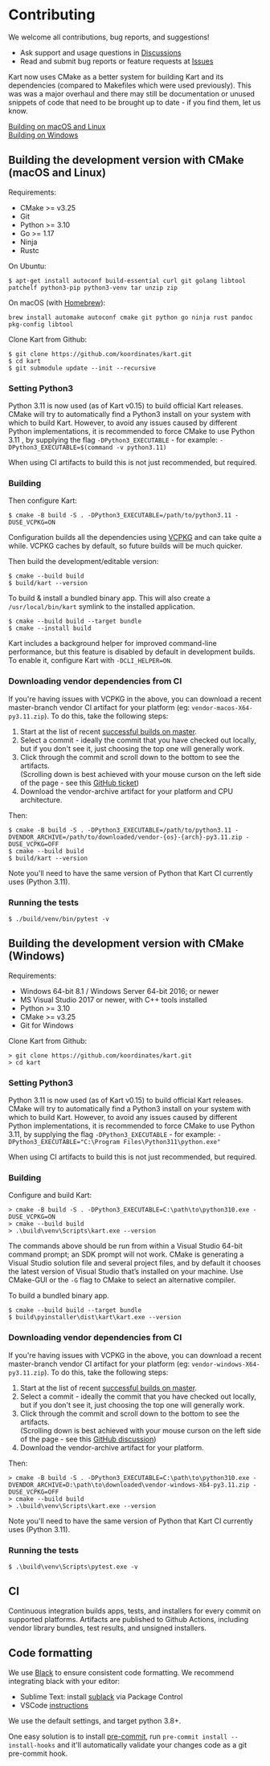 # Contributing

We welcome all contributions, bug reports, and suggestions!

* Ask support and usage questions in [Discussions](https://github.com/koordinates/kart/discussions)
* Read and submit bug reports or feature requests at [Issues](https://github.com/koordinates/kart/issues)

Kart now uses CMake as a better system for building Kart and its dependencies (compared to Makefiles which were used previously).
This was was a major overhaul and there may still be documentation or unused snippets of code that need to be brought up to date - if you find them, let us know.

[Building on macOS and Linux](#building-the-development-version-with-cmake-macos-and-linux)\
[Building on Windows](#building-the-development-version-with-cmake-windows)

## Building the development version with CMake (macOS and Linux)

Requirements:
* CMake >= v3.25
* Git
* Python >= 3.10
* Go >= 1.17
* Ninja
* Rustc

On Ubuntu:
```console
$ apt-get install autoconf build-essential curl git golang libtool patchelf python3-pip python3-venv tar unzip zip
```
On macOS (with [Homebrew](https://brew.sh)):
```console
brew install automake autoconf cmake git python go ninja rust pandoc pkg-config libtool
```
Clone Kart from Github:
```console
$ git clone https://github.com/koordinates/kart.git
$ cd kart
$ git submodule update --init --recursive
```

### Setting Python3

Python 3.11 is now used (as of Kart v0.15) to build official Kart releases.
CMake will try to automatically find a Python3 install on your system with which to build Kart.
However, to avoid any issues caused by different Python implementations, it is recommended to force CMake
to use Python 3.11 , by supplying the flag `-DPython3_EXECUTABLE` - for example:
`-DPython3_EXECUTABLE=$(command -v python3.11)`

When using CI artifacts to build this is not just recommended, but required.

### Building

Then configure Kart:
```console
$ cmake -B build -S . -DPython3_EXECUTABLE=/path/to/python3.11 -DUSE_VCPKG=ON
```

Configuration builds all the dependencies using [VCPKG](https://github.com/microsoft/vcpkg)
and can take quite a while. VCPKG caches by default, so future builds will be
much quicker.

Then build the development/editable version:

```console
$ cmake --build build
$ build/kart --version
```

To build & install a bundled binary app. This will also create a
`/usr/local/bin/kart` symlink to the installed application.

```console
$ cmake --build build --target bundle
$ cmake --install build
```

Kart includes a background helper for improved command-line performance, but this
feature is disabled by default in development builds. To enable it, configure
Kart with `-DCLI_HELPER=ON`.

### Downloading vendor dependencies from CI

If you're having issues with VCPKG in the above, you can download a recent master-branch vendor CI artifact for your platform (eg: `vendor-macos-X64-py3.11.zip`).
To do this, take the following steps:
1. Start at the list of recent [successful builds on master](https://github.com/koordinates/kart/actions/workflows/build.yml?query=branch%3Amaster+is%3Asuccess).
1. Select a commit - ideally the commit that you have checked out locally, but if you don't see it, just choosing the top one will generally work.
1. Click through the commit and scroll down to the bottom to see the artifacts.\
(Scrolling down is best achieved with your mouse curson on the left side of the page - see this [GitHub ticket](https://github.com/community/community/discussions/18035))
1. Download the vendor-archive artifact for your platform and CPU architecture.

Then:

```console
$ cmake -B build -S . -DPython3_EXECUTABLE=/path/to/python3.11 -DVENDOR_ARCHIVE=/path/to/downloaded/vendor-{os}-{arch}-py3.11.zip -DUSE_VCPKG=OFF
$ cmake --build build
$ build/kart --version
```

Note you'll need to have the same version of Python that Kart CI currently uses (Python 3.11).

### Running the tests

```console
$ ./build/venv/bin/pytest -v
```

## Building the development version with CMake (Windows)

Requirements:
* Windows 64-bit 8.1 / Windows Server 64-bit 2016; or newer
* MS Visual Studio 2017 or newer, with C++ tools installed
* Python >= 3.10
* CMake >= v3.25
* Git for Windows

Clone Kart from Github:

```console
> git clone https://github.com/koordinates/kart.git
> cd kart
```

### Setting Python3

Python 3.11 is now used (as of Kart v0.15) to build official Kart releases.
CMake will try to automatically find a Python3 install on your system with which to build Kart.
However, to avoid any issues caused by different Python implementations, it is recommended to force CMake
to use Python 3.11, by supplying the flag `-DPython3_EXECUTABLE` - for example:
`-DPython3_EXECUTABLE="C:\Program Files\Python311\python.exe"`

When using CI artifacts to build this is not just recommended, but required.

### Building

Configure and build Kart:

```console
> cmake -B build -S . -DPython3_EXECUTABLE=C:\path\to\python310.exe -DUSE_VCPKG=ON
> cmake --build build
> .\build\venv\Scripts\kart.exe --version
```

The commands above should be run from within a Visual Studio 64-bit command
prompt; an SDK prompt will not work. CMake is generating a Visual Studio
solution file and several project files, and by default it chooses the latest
version of Visual Studio that’s installed on your machine. Use CMake-GUI or the
`-G` flag to CMake to select an alternative compiler.

To build a bundled binary app.

```console
$ cmake --build build --target bundle
$ build\pyinstaller\dist\kart\kart.exe --version
```

### Downloading vendor dependencies from CI

If you're having issues with VCPKG in the above, you can download a recent master-branch vendor CI artifact for your platform (eg: `vendor-windows-X64-py3.11.zip`).
To do this, take the following steps:
1. Start at the list of recent [successful builds on master](https://github.com/koordinates/kart/actions/workflows/build.yml?query=branch%3Amaster+is%3Asuccess).
1. Select a commit - ideally the commit that you have checked out locally, but if you don't see it, just choosing the top one will generally work.
1. Click through the commit and scroll down to the bottom to see the artifacts.\
(Scrolling down is best achieved with your mouse curson on the left side of the page - see this [GitHub discussion](https://github.com/community/community/discussions/18035))
1. Download the vendor-archive artifact for your platform.

Then:

```console
> cmake -B build -S . -DPython3_EXECUTABLE=C:\path\to\python310.exe -DVENDOR_ARCHIVE=D:\path\to\downloaded\vendor-windows-X64-py3.11.zip -DUSE_VCPKG=OFF
> cmake --build build
> .\build\venv\Scripts\kart.exe --version
```

Note you'll need to have the same version of Python that Kart CI currently uses (Python 3.11).

### Running the tests

```console
$ .\build\venv\Scripts\pytest.exe -v
```

## CI

Continuous integration builds apps, tests, and installers for every commit on supported platforms. Artifacts are published to Github Actions, including vendor library bundles, test results, and unsigned installers.

## Code formatting

We use [Black](https://github.com/psf/black) to ensure consistent code formatting. We recommend integrating black with your editor:

* Sublime Text: install [sublack](https://packagecontrol.io/packages/sublack) via Package Control
* VSCode [instructions](https://code.visualstudio.com/docs/python/editing#_formatting)

We use the default settings, and target python 3.8+.

One easy solution is to install [pre-commit](https://pre-commit.com), run `pre-commit install --install-hooks` and it'll automatically validate your changes code as a git pre-commit hook.

